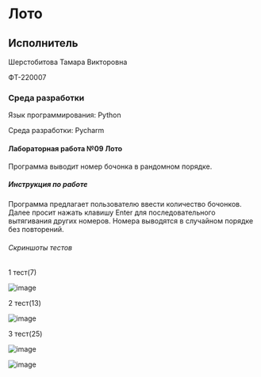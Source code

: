 # Лото
## Исполнитель
Шерстобитова Тамара Викторовна

ФТ-220007
### Среда разработки
Язык программирования: Python

Среда разработки: Pycharm

#### Лабораторная работа №09 Лото
Программа выводит номер бочонка в рандомном порядке.   


##### Инструкция по работе
Программа предлагает пользователю ввести количество бочонков. Далее просит нажать клавишу Enter для последовательного вытягивания других номеров. Номера выводятся в случайном порядке без повторений. 

###### Скриншоты тестов
1 тест(7)

![image](https://github.com/Tomattttt/lotoo/assets/146252320/c3d7e2f0-ccf3-4f36-a52f-41db951dfb08)

2 тест(13)

![image](https://github.com/Tomattttt/lotoo/assets/146252320/0ed68530-4db0-43e1-bf51-78f7c61d9bb9)

3 тест(25)

![image](https://github.com/Tomattttt/lotoo/assets/146252320/da503f64-3e22-4158-83d2-3328c90ec2d3)

![image](https://github.com/Tomattttt/lotoo/assets/146252320/ff4ee8c4-35f1-4d6f-86a2-faf5af4ec7b6)





